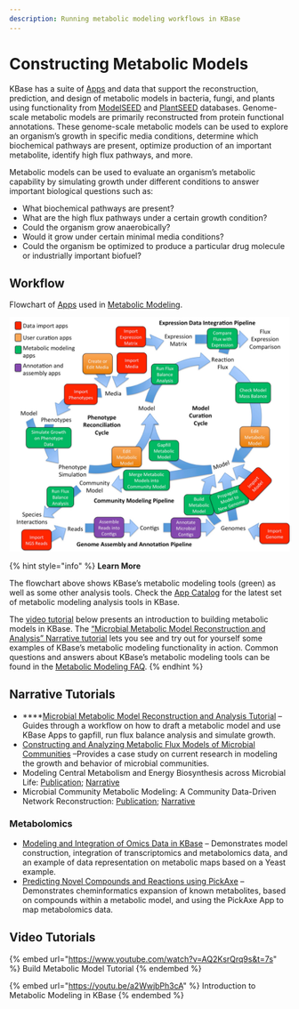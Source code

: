 ```yaml
---
description: Running metabolic modeling workflows in KBase
---
```


# Constructing Metabolic Models

KBase has a suite of [Apps](https://kbase.us/applist/#Metabolic%20Modeling) and data that support the reconstruction, prediction, and design of metabolic models in bacteria, fungi, and plants using functionality from [ModelSEED](https://modelseed.org/) and [PlantSEED](https://modelseed.org/genomes/Plants) databases. Genome-scale metabolic models are primarily reconstructed from protein functional annotations. These genome-scale metabolic models can be used to explore an organism’s growth in specific media conditions, determine which biochemical pathways are present, optimize production of an important metabolite, identify high flux pathways, and more.

Metabolic models can be used to evaluate an organism’s metabolic capability by simulating growth under different conditions to answer important biological questions such as:

* What biochemical pathways are present?
* What are the high flux pathways under a certain growth condition?
* Could the organism grow anaerobically?
* Would it grow under certain minimal media conditions?
* Could the organism be optimized to produce a particular drug molecule or industrially important biofuel?

## Workflow

Flowchart of [Apps](https://kbase.us/applist/#Metabolic%20Modeling) used in [Metabolic Modeling](../../apps/analysis/metabolic-modeling.md).

![](../../.gitbook/assets/modeling-flowchart.jpg)

{% hint style="info" %}
**Learn More**

The flowchart above shows KBase’s metabolic modeling tools (green) as well as some other analysis tools. Check the [App Catalog](https://kbase.us/applist/#Metabolic%20Modeling) for the latest set of metabolic modeling analysis tools in KBase.

The [video tutorial](https://www.youtube.com/watch?v=AQ2KsrQrq9s\&list=PLh7Q4SqpZYTwdK8ekQnqKinFzbqZuzu8f) below presents an introduction to building metabolic models in KBase. The [“Microbial Metabolic Model Reconstruction and Analysis” Narrative tutorial](./#narrative-tutorial) lets you see and try out for yourself some examples of KBase’s metabolic modeling functionality in action. Common questions and answers about KBase’s metabolic modeling tools can be found in the [Metabolic Modeling FAQ](faq-metabolic-modeling.md).
{% endhint %}

## **Narrative Tutorials**

* ****[Microbial Metabolic Model Reconstruction and Analysis Tutorial](https://narrative.kbase.us/narrative/ws.18302.obj.61) – Guides through a workflow on how to draft a metabolic model and use KBase Apps to gapfill, run flux balance analysis and simulate growth.&#x20;
* [Constructing and Analyzing Metabolic Flux Models of Microbial Communities](metabolic-flux-models.md) –Provides a case study on current research in modeling the growth and behavior of microbial communities.
* Modeling Central Metabolism and Energy Biosynthesis across Microbial Life: [Publication](http://bmcgenomics.biomedcentral.com/articles/10.1186/s12864-016-2887-8); [Narrative](https://narrative.kbase.us/narrative/ws.15253.obj.1)
* Microbial Community Metabolic Modeling: A Community Data-Driven Network Reconstruction: [Publication](http://onlinelibrary.wiley.com/doi/10.1002/jcp.25428/full); [Narrative](https://narrative.kbase.us/narrative/ws.13807.obj.1)

### Metabolomics

* [Modeling and Integration of Omics Data in KBase](https://narrative.kbase.us/narrative/55494) – Demonstrates model construction, integration of transcriptomics and metabolomics data, and an example of data representation on metabolic maps based on a Yeast example.
* [Predicting Novel Compounds and Reactions using PickAxe](https://narrative.kbase.us/narrative/55494) – Demonstrates cheminformatics expansion of known metabolites, based on compounds within a metabolic model, and using the PickAxe App to map metabolomics data.

## Video Tutorials

{% embed url="https://www.youtube.com/watch?v=AQ2KsrQrq9s&t=7s" %}
Build Metabolic Model Tutorial&#x20;
{% endembed %}

{% embed url="https://youtu.be/a2WwjbPh3cA" %}
Introduction to Metabolic Modeling in KBase
{% endembed %}
